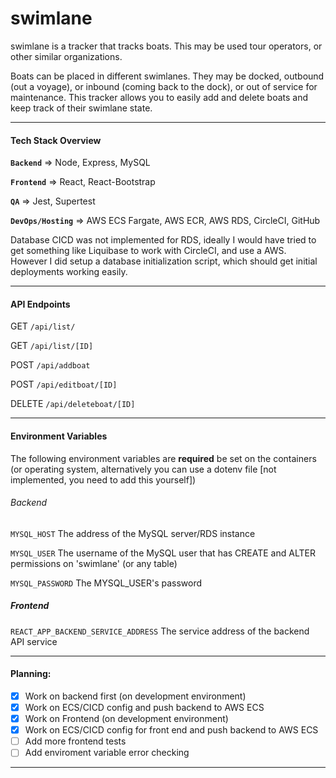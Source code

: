 # swimlane

swimlane is a tracker that tracks boats. This may be used tour operators, or other similar organizations. 

Boats can be placed in different swimlanes. They may be docked, outbound (out a voyage), or inbound (coming back to the dock), or out of service for maintenance. This tracker allows you to easily add and delete boats and keep track of their swimlane state.

___
#### Tech Stack Overview

**`Backend`** => Node, Express, MySQL

**`Frontend`** => React, React-Bootstrap

**`QA`** => Jest, Supertest

**`DevOps/Hosting`** => AWS ECS Fargate, AWS ECR, AWS RDS, CircleCI, GitHub


Database CICD was not implemented for RDS, ideally I would have tried to get something like Liquibase to work with CircleCI, and use a AWS. However I did setup a database initialization script, which should get initial deployments working easily.

___
#### API Endpoints
GET `/api/list/`

GET `/api/list/[ID]`

POST `/api/addboat`

POST `/api/editboat/[ID]`

DELETE `/api/deleteboat/[ID]`

___
#### Environment Variables
The following environment variables are **required** be set on the containers (or operating system, alternatively you can use a dotenv file [not implemented, you need to add this yourself])

###### Backend
`MYSQL_HOST` The address of the MySQL server/RDS instance

`MYSQL_USER` The username of the MySQL user that has CREATE and ALTER permissions on 'swimlane' (or any table)

`MYSQL_PASSWORD` The MYSQL_USER's password

##### Frontend
`REACT_APP_BACKEND_SERVICE_ADDRESS` The service address of the backend API service
___

#### Planning:
- [x] Work on backend first (on development environment)
- [x] Work on ECS/CICD config and push backend to AWS ECS
- [x] Work on Frontend (on development environment)
- [x] Work on ECS/CICD config for front end and push backend to AWS ECS
- [ ] Add more frontend tests
- [ ] Add enviroment variable error checking
___


